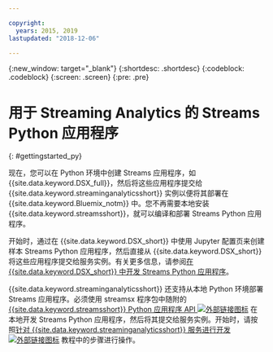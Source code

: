 ```yaml
---

copyright:
  years: 2015, 2019
lastupdated: "2018-12-06"

---
```


<!-- Attribute definitions -->
{:new_window: target="_blank"}
{:shortdesc: .shortdesc}
{:codeblock: .codeblock}
{:screen: .screen}
{:pre: .pre}

# 用于 Streaming Analytics 的 Streams Python 应用程序
{: #gettingstarted_py}

现在，您可以在 Python 环境中创建 Streams 应用程序，如 {{site.data.keyword.DSX_full}}，然后将这些应用程序提交给 {{site.data.keyword.streaminganalyticsshort}} 实例以便将其部署在 {{site.data.keyword.Bluemix_notm}} 中。您不再需要本地安装 {{site.data.keyword.streamsshort}}，就可以编译和部署 Streams Python 应用程序。

开始时，通过在 {{site.data.keyword.DSX_short}} 中使用 Jupyter 配置页来创建样本 Streams Python 应用程序，然后直接从 {{site.data.keyword.DSX_short}} 将这些应用程序提交给服务实例。有关更多信息，请参阅[在 {{site.data.keyword.DSX_short}} 中开发 Streams Python 应用程序](/docs/services/StreamingAnalytics?topic=StreamingAnalytics-t_develop_apps_python#t_develop_python_dsx)。

{{site.data.keyword.streaminganalyticsshort}} 还支持从本地 Python 环境部署 Streams 应用程序。必须使用 streamsx 程序包中随附的 [{{site.data.keyword.streamsshort}} Python 应用程序 API ![外部链接图标](../../icons/launch-glyph.svg "外部链接图标")](http://ibmstreams.github.io/streamsx.documentation/docs/python/python-appapi-devguide/#50-api-features) 在本地开发 Streams Python 应用程序，然后将其提交给服务实例。开始时，请按照[针对 {{site.data.keyword.streaminganalyticsshort}} 服务进行开发 ![外部链接图标](../../icons/launch-glyph.svg "外部链接图标")](http://ibmstreams.github.io/streamsx.documentation/docs/python/1.6/python-appapi-devguide-2a/index.html) 教程中的步骤进行操作。
